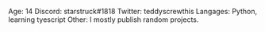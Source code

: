 Age: 14
Discord: starstruck#1818
Twitter: teddyscrewthis
Langages: Python, learning tyescript
Other: I mostly publish random projects.
